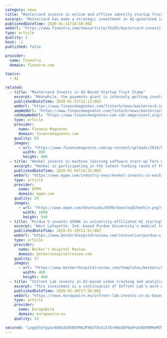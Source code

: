 ```yaml
---
category: news
title: "Mastercard invests in online and offline identity startup Trust Stamp"
excerpt: "Mastercard has made a strategic investment in AI-generated identity authentication company Trust Stamp. Trust Stamp is a graduate of the 2018 Mastercard Start Path accelerator programme. The two companies introduced their first collaboration with a secure non-PII authentication network for both online and offline environments at the June 2019 ..."
publishedDateTime: 2020-01-31T10:50:00Z
webUrl: "https://www.finextra.com/newsarticle/35205/mastercard-invests-in-online-and-offline-identity-startup-trust-stamp"
type: article
quality: 2
heat: -1
published: false

provider:
  name: Finextra
  domain: finextra.com

topics:
  - AI

related:
  - title: "Mastercard Invests in AI-Based Startup Trust Stamp"
    excerpt: "Meanwhile, the payments giant is intensely getting involved in modern technologies including AI and blockchain. It was a part of the Facebook-led Libra Association but pulled out from the consortium to save itself from regulatory backlash. The company also tied with R3 last year to develop a blockchain-based cross-border payments system."
    publishedDateTime: 2020-01-31T12:13:00Z
    webUrl: "https://www.financemagnates.com/fintech/news/mastercard-invests-in-ai-based-startup-trust-stamp/"
    ampWebUrl: "https://www.financemagnates.com/fintech/news/mastercard-invests-in-ai-based-startup-trust-stamp/amp/"
    cdnAmpWebUrl: "https://www-financemagnates-com.cdn.ampproject.org/c/s/www.financemagnates.com/fintech/news/mastercard-invests-in-ai-based-startup-trust-stamp/amp/"
    type: article
    provider:
      name: Finance Magnates
      domain: financemagnates.com
    quality: 59
    images:
      - url: "https://www.financemagnates.com/wp-content/uploads/2016/01/m246689.jpeg-copy.jpg"
        width: 880
        height: 400
  - title: "Henkel invests in machine learning software start-up Fero Labs"
    excerpt: "Henkel is participating in the latest funding round of Fero Labs, a US-based start-up aiming to optimise industrial processes by using explainable machine learning. The investment is led by the company’s HenkelX Ventures unit, together with DIVC, a Munich-based B2B Tech investor. Henkel will support Fero Labs to grow its existing customer ..."
    publishedDateTime: 2020-02-04T14:25:00Z
    webUrl: "https://www.eppm.com/industry-news/henkel-invests-in-machine-learning-software-start-up-fero-la/"
    type: article
    provider:
      name: EPPM
      domain: eppm.com
    quality: 39
    images:
      - url: "https://www.eppm.com/downloads/8390/download/henkle.png?cb=e29b89ee4151f41252c4cb03076f26b6&w=1200"
        width: 1000
        height: 544
  - title: "Purdue U invests $500K in university-affiliated AI startup"
    excerpt: "West Lafayette, Ind.-based Purdue University's medical technology investment fund allotted $500,000 to PhysIQ, a healthcare startup founded by a Purdue alumnus, according to a Jan. 29 news release. PhysIQ uses artificial intelligence to analyze real-time physiological data gathered by wearable sensors. Because it not only identifies patients in ..."
    publishedDateTime: 2020-01-29T21:51:00Z
    webUrl: "https://www.beckershospitalreview.com/innovation/purdue-u-invests-500k-in-university-affiliated-ai-startup.html"
    type: article
    provider:
      name: Becker's Hospital Review
      domain: beckershospitalreview.com
    quality: 37
    images:
      - url: "https://www.beckershospitalreview.com/templates/beckers/assets/images/bhr-mobile-logo.png"
        width: 460
        height: 460
  - title: "Infront Lab invests in AI-based video tracking and analytics startup Videocites"
    excerpt: "This investment is a continuation of Infront Lab’s work with some of the world’s most exciting technology start-ups which has provided huge benefits to our clients.” Videocites CEO Eyal Arad on the firm’s Video-AI search engine: “Videocites ..."
    publishedDateTime: 2020-01-28T17:58:00Z
    webUrl: "https://news.europawire.eu/infront-lab-invests-in-ai-based-video-tracking-and-analytics-startup-videocites-304958/eu-press-release/2020/01/28/"
    type: article
    provider:
      name: EuropaWire
      domain: europawire.eu
    quality: 13

secured: "LxgqlGsYgyav9U8a3xDhE6YRKJPX6SfOxXiS7ErKNxdkP9p9+pCKDYKRReMZV3yiwbCAz+UmnTuat19J2YAB9cJ2Wi5kx4kJnMaU30tJZdfzPObmCPKdHTdd3CTbmWv9+MUmEr6wrmb+MFkTZe+VqbMDxbq/rbEQduzZVCOjb/YuarGVXeuiNLOJA5chpuZOhtPHYKXq3GDYfE1lPCJ7MR7ctp1olSmum/gmwjxBJ+DGXg9VBcS/JOVBS+IYxgT15PZXhjcgyIgOAD0KemwtH/N/ommNO6lNc2x899yyPTbQeRzZZys9BP69IXvvH+2lWj+WjfzTjJkY+dPhRVKuPfeSZCVRyn1BzIZdXPTd4UelNyVlVjXcSMD4rj+hTPUiNB0s6Yzck5NcZg4+f/NtDVjJN74cUVH/ASAHqXo9gTq98GVf0DcP+ZSGDGF1CnSQYaM0W9trF5S87mQ9lwIvHRR7UVXYzacL7dh41qCh/U4=;RWQKgudl37+G7j4yasBrPQ=="
---
```


